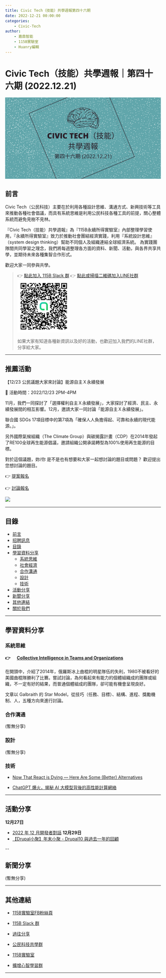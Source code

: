```yaml
---
title: Civic Tech（技能）共學週報第四十六期
date: 2022-12-21 00:00:00
categories:
	- Civic-Tech
author:
	- 嘉鼎智能
	- 115B實驗室
	- Huanry編輯
---
```

# Civic Tech（技能）共學週報｜第四十六期 (2022.12.21)

![Civic-Tech-46](/img/ct/46.png)

## 前言

Civic Tech（公民科技）主要在於利用各種設計思維、溝通方式、新興技術等工具來推動各種社會倡議，而具有系統思維是利用公民科技各種工具的前提，關心整體系統而避免見樹不見林。

『Civic Tech（技能）共學週報』為『115B永續所得實驗室』內部整理學習使用，『永續所得實驗室』致力於推動社會團結經濟實踐，利用『系統設計思維』（system design thinking）幫助不同個人及組織連結全球經濟系統。
為實踐團隊間共同學習之理念，我們將每週整理各方面的資料、新聞、活動，與各界共享共學，並期待未來各種集智合作形式。

歡迎大家一同參與共學。

>👉  [點此加入 115B Slack 群](https://bit.ly/Slack115b)
>👉  [點此或掃描二維碼加入LINE社群](https://line.me/ti/g2/Dj4AkbdDsY6o4D_CdDUB6Q)
>[![公民科技共學群](/img/產品共學群.jpg)](https://line.me/ti/g2/Dj4AkbdDsY6o4D_CdDUB6Q)
>
>如果大家有知道各種新資訊以及好的活動，也歡迎加入我們的LINE社群，分享給大家。

---
## 推薦活動

【12/23 公民議題大家來討論】能源自主Ｘ永續發展

🔶 活動時間：2022/12/23 2PM-4PM

11月，我們一同探討了「選擇權利自主Ｘ永續發展」，大家探討了經濟、民主、永續發展間的相互影響。12月，邀請大家一同討論「能源自主Ｘ永續發展」。

聯合國 SDGs 17項目標中的第7項為「確保人人負擔得起、可靠和永續的現代能源。」。

另外國際氣候組織（The Climate Group）與碳揭露計畫（CDP）在2014年發起了RE100全球再生能源倡議，邀請組織公開承諾轉型為100%使用再生能源的目標。

對於這個議題，妳/你 是不是也有想要和大家一起想討論的題目或問題？ 歡迎提出您想討論的題目。

👉 [提案報名](https://bit.ly/3VoxXuA)

👉 [討論報名](https://bit.ly/3OO7S5O)

![](https://static.accupass.com/eventbanner/2212010238556889416860.jpg)

---
## 目錄
- [前言](#前言)
- [招聘訊息](#招聘訊息)
- [目錄](#目錄)
- [學習資料分享](#學習資料分享)
	- [系統思維](#系統思維)
	- [社會經濟](#社會經濟)
	- [合作溝通](#合作溝通)
	- [設計](#設計)
	- [技術](#技術)
- [活動分享](#活動分享)
- [新聞分享](#新聞分享)
- [其他連結](#其他連結)
- [關於我們](#關於我們)

---
## 學習資料分享
### 系統思維

####  👉 &emsp; [Collective Intelligence in Teams and Organizations](https://docs.google.com/file/d/0B4-bDrtyS3lXWk9LMndVbjVOY28)

在開頭中，介紹了2014年，俄羅斯冰上曲棍的明星隊伍的失利，1980不被看好的美國曲棍隊勝利了比賽。嘗試討論，為何看起來有能力的個體組織成的團隊或組織，不一定有好的結果，而普通個體組成的團隊，卻可能有機會呈現良好。

文章以 Galbraith 的 Star Model，從技巧（任務、目標）、結構、進程、獎勵機制、人，五種方向來進行討論。

### 合作溝通

(暫無分享)

### 設計

(暫無分享)

### 技術

- [Now That React is Dying — Here Are Some (Better) Alternatives](https://javascript.plainenglish.io/now-that-react-is-dying-here-are-some-better-alternatives-fb89ed5c4f74)

- [ChatGPT 爆火，揭秘 AI 大模型背後的高性能計算網絡](https://www.infoq.cn/article/IevuMz2RfOLEPfPh7Mx2)

---
## 活動分享


**12月27日**
- [2022 年 12 月開發者對話](https://developers-talk.kktix.cc/events/2022-12)
**12月29日**
- [【Drupal小聚】年末小聚 - Drupal10 與過去一年的回顧](https://www.accupass.com/event/2211250318142046032110)

--
## 新聞分享

(暫無分享)

---
## 其他連結

- [115B實驗室FB粉絲頁](https://www.facebook.com/%E6%B0%B8%E7%BA%8C%E6%89%80%E5%BE%97%E5%AF%A6%E9%A9%97%E5%AE%A4-102916798609139)

- [115B Slack 群](https://bit.ly/Slack115b)

- [過往分享](/categories/Civic-Tech)

- [公民科技共學群](https://line.me/ti/g2/Dj4AkbdDsY6o4D_CdDUB6Q?utm_source=invitation&utm_medium=link_copy&utm_campaign=default)

- [115B實驗室](https://line.me/ti/g2/asPFU-0w4o9MIRSBdb4gtg?utm_source=invitation&utm_medium=link_copy&utm_campaign=default)

- [擴增心智學習群](https://line.me/ti/g2/asPFU-0w4o9MIRSBdb4gtg?utm_source=invitation&utm_medium=link_copy&utm_campaign=default)

---